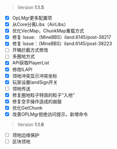  > Version **1.1.5**

 - [x] OpLMgr更多配置项
 - [x] 从Core分离Libs（AirLibs）
 - [x] 优化VecMap，ChunkMap重载方式
 - [x] 修复 Issue: （MineBBS）iland.6145/post-38217
 - [x] 修复 Issue：（MineBBS）iland.6145/post-38223
 - [ ] 开桶拦截方式修改
 - [ ] 多圈地方式
 - [x] API获取PlayerList
 - [x] 修改ILAPI
 - [x] 领地冲突显示冲突坐标
 - [x] 玩家设置landSign开关
 - [ ] 领地传送
 - [x] 修复圈地粒子特效的粒子“入地”
 - [x] 修复空手操作造成的崩服
 - [x] 优化GetChunk
 - [x] 改善OPLMgr拒绝访问提示，新增命令

 > Version **1.1.6**

 - [ ] 领地边缘保护
 - [ ] 区块领地